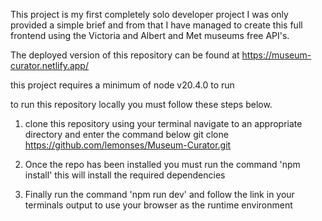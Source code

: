 This project is my first completely solo developer project I was only provided a simple brief and from that I have managed to create this full frontend using the Victoria and Albert and Met museums free API's.

The deployed version of this repository can be found at https://museum-curator.netlify.app/

this project requires a minimum of node v20.4.0 to run

to run this repository locally you must follow these steps below.

1. clone this repository using your terminal navigate to an appropriate directory and enter the command below
git clone https://github.com/lemonses/Museum-Curator.git

2. Once the repo has been installed you must run the command 
'npm install'
this will install the required dependencies

3. Finally run the command 'npm run dev' and follow the link in your terminals output to use your browser as the runtime environment
